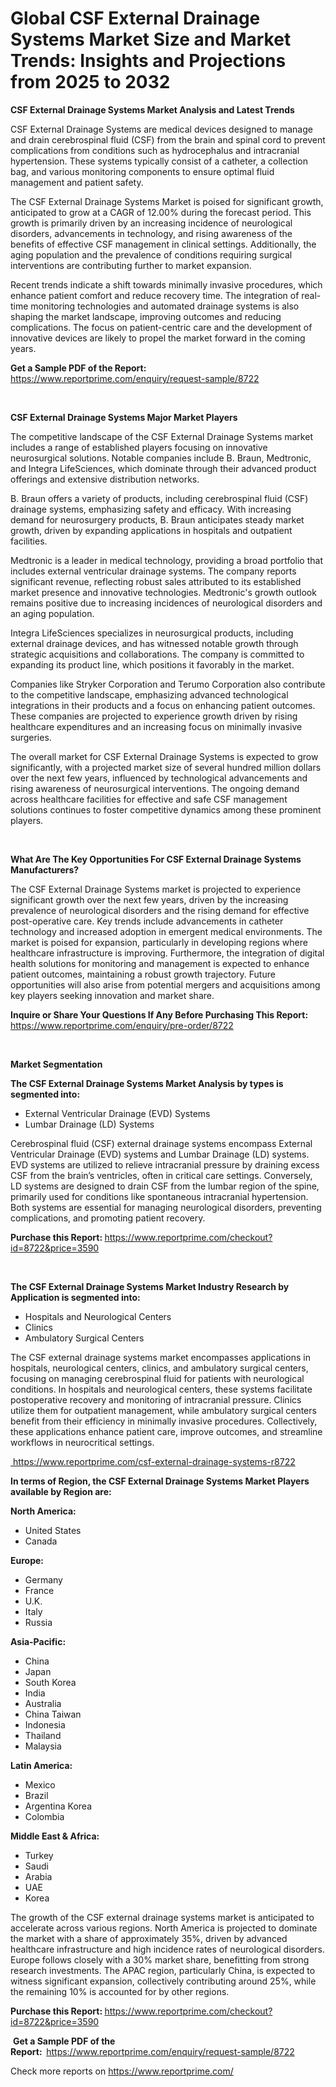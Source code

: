 <p><h1>Global CSF External Drainage Systems Market Size and Market Trends: Insights and Projections from 2025 to 2032</h1></p><p><strong>CSF External Drainage Systems Market Analysis and Latest Trends</strong></p>
<p><p>CSF External Drainage Systems are medical devices designed to manage and drain cerebrospinal fluid (CSF) from the brain and spinal cord to prevent complications from conditions such as hydrocephalus and intracranial hypertension. These systems typically consist of a catheter, a collection bag, and various monitoring components to ensure optimal fluid management and patient safety.</p><p>The CSF External Drainage Systems Market is poised for significant growth, anticipated to grow at a CAGR of 12.00% during the forecast period. This growth is primarily driven by an increasing incidence of neurological disorders, advancements in technology, and rising awareness of the benefits of effective CSF management in clinical settings. Additionally, the aging population and the prevalence of conditions requiring surgical interventions are contributing further to market expansion.</p><p>Recent trends indicate a shift towards minimally invasive procedures, which enhance patient comfort and reduce recovery time. The integration of real-time monitoring technologies and automated drainage systems is also shaping the market landscape, improving outcomes and reducing complications. The focus on patient-centric care and the development of innovative devices are likely to propel the market forward in the coming years.</p></p>
<p><strong>Get a Sample PDF of the Report:&nbsp;</strong> <a href="https://www.reportprime.com/enquiry/request-sample/8722?utm_campaign=3267&utm_medium=2&utm_source=Github&utm_content=ia&utm_term=20032025&utm_id=csf-external-drainage-systems">https://www.reportprime.com/enquiry/request-sample/8722</a></p>
<p>&nbsp;</p>
<p><strong>CSF External Drainage Systems Major Market Players</strong></p>
<p><p>The competitive landscape of the CSF External Drainage Systems market includes a range of established players focusing on innovative neurosurgical solutions. Notable companies include B. Braun, Medtronic, and Integra LifeSciences, which dominate through their advanced product offerings and extensive distribution networks.</p><p>B. Braun offers a variety of products, including cerebrospinal fluid (CSF) drainage systems, emphasizing safety and efficacy. With increasing demand for neurosurgery products, B. Braun anticipates steady market growth, driven by expanding applications in hospitals and outpatient facilities.</p><p>Medtronic is a leader in medical technology, providing a broad portfolio that includes external ventricular drainage systems. The company reports significant revenue, reflecting robust sales attributed to its established market presence and innovative technologies. Medtronic's growth outlook remains positive due to increasing incidences of neurological disorders and an aging population.</p><p>Integra LifeSciences specializes in neurosurgical products, including external drainage devices, and has witnessed notable growth through strategic acquisitions and collaborations. The company is committed to expanding its product line, which positions it favorably in the market.</p><p>Companies like Stryker Corporation and Terumo Corporation also contribute to the competitive landscape, emphasizing advanced technological integrations in their products and a focus on enhancing patient outcomes. These companies are projected to experience growth driven by rising healthcare expenditures and an increasing focus on minimally invasive surgeries.</p><p>The overall market for CSF External Drainage Systems is expected to grow significantly, with a projected market size of several hundred million dollars over the next few years, influenced by technological advancements and rising awareness of neurosurgical interventions. The ongoing demand across healthcare facilities for effective and safe CSF management solutions continues to foster competitive dynamics among these prominent players.</p></p>
<p>&nbsp;</p>
<p><strong>What Are The Key Opportunities For CSF External Drainage Systems Manufacturers?</strong></p>
<p><p>The CSF External Drainage Systems market is projected to experience significant growth over the next few years, driven by the increasing prevalence of neurological disorders and the rising demand for effective post-operative care. Key trends include advancements in catheter technology and increased adoption in emergent medical environments. The market is poised for expansion, particularly in developing regions where healthcare infrastructure is improving. Furthermore, the integration of digital health solutions for monitoring and management is expected to enhance patient outcomes, maintaining a robust growth trajectory. Future opportunities will also arise from potential mergers and acquisitions among key players seeking innovation and market share.</p></p>
<p><strong>Inquire or Share Your Questions If Any Before Purchasing This Report:</strong> <a href="https://www.reportprime.com/enquiry/pre-order/8722?utm_campaign=3267&utm_medium=2&utm_source=Github&utm_content=ia&utm_term=20032025&utm_id=csf-external-drainage-systems">https://www.reportprime.com/enquiry/pre-order/8722</a></p>
<p>&nbsp;</p>
<p><strong>Market Segmentation</strong></p>
<p><strong>The CSF External Drainage Systems Market Analysis by types is segmented into:</strong></p>
<p><ul><li>External Ventricular Drainage (EVD) Systems</li><li>Lumbar Drainage (LD) Systems</li></ul></p>
<p><p>Cerebrospinal fluid (CSF) external drainage systems encompass External Ventricular Drainage (EVD) systems and Lumbar Drainage (LD) systems. EVD systems are utilized to relieve intracranial pressure by draining excess CSF from the brain’s ventricles, often in critical care settings. Conversely, LD systems are designed to drain CSF from the lumbar region of the spine, primarily used for conditions like spontaneous intracranial hypertension. Both systems are essential for managing neurological disorders, preventing complications, and promoting patient recovery.</p></p>
<p><strong>Purchase this Report:&nbsp;</strong><a href="https://www.reportprime.com/checkout?id=8722&price=3590&utm_campaign=3267&utm_medium=2&utm_source=Github&utm_content=ia&utm_term=20032025&utm_id=csf-external-drainage-systems">https://www.reportprime.com/checkout?id=8722&price=3590</a></p>
<p>&nbsp;</p>
<p><strong>The CSF External Drainage Systems Market Industry Research by Application is segmented into:</strong></p>
<p><ul><li>Hospitals and Neurological Centers</li><li>Clinics</li><li>Ambulatory Surgical Centers</li></ul></p>
<p><p>The CSF external drainage systems market encompasses applications in hospitals, neurological centers, clinics, and ambulatory surgical centers, focusing on managing cerebrospinal fluid for patients with neurological conditions. In hospitals and neurological centers, these systems facilitate postoperative recovery and monitoring of intracranial pressure. Clinics utilize them for outpatient management, while ambulatory surgical centers benefit from their efficiency in minimally invasive procedures. Collectively, these applications enhance patient care, improve outcomes, and streamline workflows in neurocritical settings.</p></p>
<p><a href="https://www.reportprime.com/csf-external-drainage-systems-r8722?utm_campaign=3267&utm_medium=2&utm_source=Github&utm_content=ia&utm_term=20032025&utm_id=csf-external-drainage-systems">&nbsp;https://www.reportprime.com/csf-external-drainage-systems-r8722</a></p>
<p><strong>In terms of Region, the CSF External Drainage Systems Market Players available by Region are:</strong></p>
<p>
    <p> <strong> North America: </strong>
        <ul>
            <li>United States</li>
            <li>Canada</li>
        </ul>
        </p> 
    <p> <strong> Europe: </strong>
        <ul>
            <li>Germany</li>
            <li>France</li>
            <li>U.K.</li>
            <li>Italy</li>
            <li>Russia</li>
        </ul>
        </p> 
    <p> <strong> Asia-Pacific: </strong>
        <ul>
            <li>China</li>
            <li>Japan</li>
            <li>South Korea</li>
            <li>India</li>
            <li>Australia</li>
            <li>China Taiwan</li>
            <li>Indonesia</li>
            <li>Thailand</li>
            <li>Malaysia</li>
        </ul>
        </p> 
    <p> <strong> Latin America: </strong>
        <ul>
            <li>Mexico</li>
            <li>Brazil</li>
            <li>Argentina Korea</li>
            <li>Colombia</li>
        </ul>
        </p> 
    <p> <strong> Middle East & Africa: </strong>
        <ul>
            <li>Turkey</li>
            <li>Saudi</li>
            <li>Arabia</li>
            <li>UAE</li>
            <li>Korea</li>
        </ul>
    </p>
    </p>
<p><p>The growth of the CSF external drainage systems market is anticipated to accelerate across various regions. North America is projected to dominate the market with a share of approximately 35%, driven by advanced healthcare infrastructure and high incidence rates of neurological disorders. Europe follows closely with a 30% market share, benefitting from strong research investments. The APAC region, particularly China, is expected to witness significant expansion, collectively contributing around 25%, while the remaining 10% is accounted for by other regions.</p></p>
<p><strong>Purchase this Report: </strong><a href="https://www.reportprime.com/checkout?id=8722&price=3590&utm_campaign=3267&utm_medium=2&utm_source=Github&utm_content=ia&utm_term=20032025&utm_id=csf-external-drainage-systems">https://www.reportprime.com/checkout?id=8722&price=3590</a></p>
<p>&nbsp;<strong>Get a Sample PDF of the Report:&nbsp;&nbsp;</strong><a href="https://www.reportprime.com/enquiry/request-sample/8722?utm_campaign=3267&utm_medium=2&utm_source=Github&utm_content=ia&utm_term=20032025&utm_id=csf-external-drainage-systems">https://www.reportprime.com/enquiry/request-sample/8722</a></p>
<p><strong></strong></p>
<p>Check more reports on <a href="https://www.reportprime.com/?utm_campaign=3267&utm_medium=2&utm_source=Github&utm_content=ia&utm_term=20032025&utm_id=csf-external-drainage-systems">https://www.reportprime.com/</a></p>
